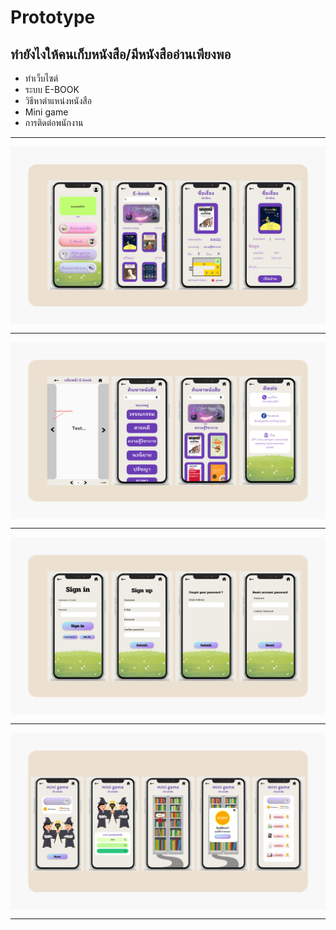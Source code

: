 # Prototype

## ทำยังไงให้คนเก็บหนังสือ/มีหนังสืออ่านเพียงพอ

- ทำเว็บไซต์
- ระบบ E-BOOK
- วิธีหาตำแหน่งหนังสือ
- Mini game
- การติดต่อพนักงาน

---

<img align ="center" src ="image_prototype/21.png">

---

<img align ="center" src ="image_prototype/22.png">

---

<img align ="center" src ="image_prototype/23.png">

---

<img align ="center" src ="image_prototype/24.png">

---
